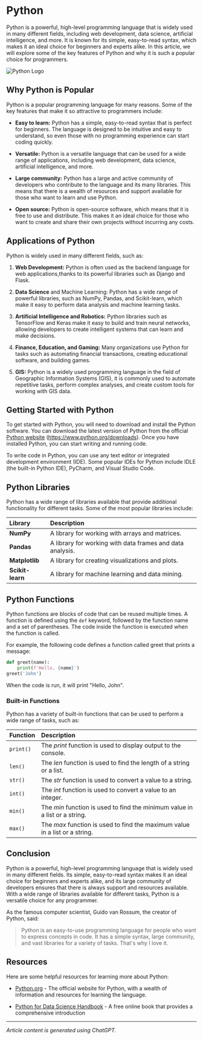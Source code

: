 # Python  

Python is a powerful, high-level programming language that is widely used in many different fields, including web development, data science, artificial intelligence, and more. It is known for its simple, easy-to-read syntax, which makes it an ideal choice for beginners and experts alike. In this article, we will explore some of the key features of Python and why it is such a popular choice for programmers.

![Python Logo](https://www.python.org/static/img/python-logo@2x.png)

## Why Python is Popular  

Python is a popular programming language for many reasons. Some of the key features that make
it so attractive to programmers include:  

- **Easy to learn:** Python has a simple, easy-to-read syntax that is perfect for beginners. The language is designed to be intuitive and easy to understand, so even those with no programming experience can start coding quickly.  

- **Versatile:** Python is a versatile language that can be used for a wide range of applications, including web development, data science, artificial intelligence, and more.  

- **Large community:** Python has a large and active community of developers who contribute to the language and its many libraries. This means that there is a wealth of resources and support available for those who want to learn and use Python.  

- **Open source:** Python is open-source software, which means that it is free to use and distribute. This makes it an ideal choice for those who want to create and share their own projects without incurring any costs.

## Applications of Python  

Python is widely used in many different fields, such as:

1. **Web Development:** Python is often used as the backend language for web applications,thanks to its powerful libraries such as Django and Flask.  

2. **Data Science** and Machine Learning: Python has a wide range of powerful libraries, such as NumPy, Pandas, and Scikit-learn, which make it easy to perform data analysis and machine learning tasks.  

3. **Artificial Intelligence and Robotics:** Python libraries such as TensorFlow and Keras make it easy to build and train neural networks, allowing developers to create intelligent systems that can learn and make decisions.  

4. **Finance, Education, and Gaming:** Many organizations use Python for tasks such as automating financial transactions, creating educational software, and building games.  

5. **GIS:** Python is a widely used programming language in the field of Geographic Information Systems (GIS), it is commonly used to automate repetitive tasks, perform complex analyses, and create custom tools for working with GIS data.  

## Getting Started with Python  

To get started with Python, you will need to download and install the Python software. You can download the latest version of Python from the official [Python website](https://www.python.org/downloads) (https://www.python.org/downloads). Once you have installed Python, you can start writing and running code.  

To write code in Python, you can use any text editor or integrated development environment (IDE). Some popular IDEs for Python include IDLE (the built-in Python IDE), PyCharm, and Visual Studio Code.  

## Python Libraries  

Python has a wide range of libraries available that provide additional functionality for different tasks. Some of the most popular libraries include:  

| **Library** | **Description** |
|:--- |:--- |
|**NumPy** | A library for working with arrays and matrices. |
|**Pandas** | A library for working with data frames and data analysis. |
|**Matplotlib** | A library for creating visualizations and plots. |
|**Scikit-learn** | A library for machine learning and data mining. |  

## Python Functions  

Python functions are blocks of code that can be reused multiple times. A function is defined using the `def` keyword, followed by the function name and a set of parentheses. The code inside the function is executed when the function is called.  

For example, the following code defines a function called greet that prints a message:  

```python
def greet(name):
    print(f'Hello, {name}')
greet('John')
```  

When the code is run, it will print "Hello, John".  

### Built-in Functions  

Python has a variety of built-in functions that can be used to perform a wide range of tasks, such as:  

| **Function** | **Description**|
|:--- |:--- |
|`print()` | The *print* function is used to display output to the console. |
|`len()` | The *len* function is used to find the length of a string or a list. |
|`str()` | The *str* function is used to convert a value to a string. |
|`int()` | The *int* function is used to convert a value to an integer. |
|`min()` | The *min* function is used to find the minimum value in a list or a string. |
|`max()` | The *max* function is used to find the maximum value in a list or a string. |  

## Conclusion  

Python is a powerful, high-level programming language that is widely used in many different fields. Its simple, easy-to-read syntax makes it an ideal choice for beginners and experts alike, and its large community of developers ensures that there is always support and resources available. With a wide range of libraries available for different tasks, Python is a versatile choice for any programmer.  

As the famous computer scientist, Guido van Rossum, the creator of Python, said:

> Python is an easy-to-use programming language for people who want to express concepts in
> code. It has a simple syntax, large community, and vast libraries for a variety of tasks. That's
> why I love it.  

## Resources  

Here are some helpful resources for learning more about Python:  

- [Python.org](https://Python.org) - The official website for Python, with a wealth of information and resources for learning the language.  

- [Python for Data Science Handbook](https://jakevdp.github.io/PythonDataScienceHandbook/) - A free online book that provides a comprehensive introduction  

___  

*Article content is generated using ChatGPT.*  